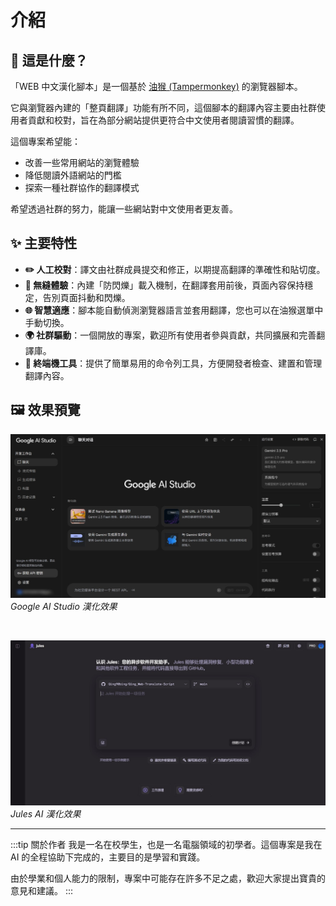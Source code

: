 # 介紹

## 🤔 這是什麼？

「WEB 中文漢化腳本」是一個基於 [油猴 (Tampermonkey)](https://www.tampermonkey.net/) 的瀏覽器腳本。

它與瀏覽器內建的「整頁翻譯」功能有所不同，這個腳本的翻譯內容主要由社群使用者貢獻和校對，旨在為部分網站提供更符合中文使用者閱讀習慣的翻譯。

這個專案希望能：
- 改善一些常用網站的瀏覽體驗
- 降低閱讀外語網站的門檻
- 探索一種社群協作的翻譯模式

希望透過社群的努力，能讓一些網站對中文使用者更友善。

## ✨ 主要特性

- **✏️ 人工校對**：譯文由社群成員提交和修正，以期提高翻譯的準確性和貼切度。
- **🚀 無縫體驗**：內建「防閃爍」載入機制，在翻譯套用前後，頁面內容保持穩定，告別頁面抖動和閃爍。
- **🌐 智慧適應**：腳本能自動偵測瀏覽器語言並套用翻譯，您也可以在油猴選單中手動切換。
- **🌍 社群驅動**：一個開放的專案，歡迎所有使用者參與貢獻，共同擴展和完善翻譯庫。
- **🔧 終端機工具**：提供了簡單易用的命令列工具，方便開發者檢查、建置和管理翻譯內容。

## 🖼️ 效果預覽

![Google AI Studio 漢化效果](../../public/img/googleaistudio_introduce.jpg)
*Google AI Studio 漢化效果*

<br/>

![Jules AI 漢化效果](../../public/img/jules_introduce.jpg)
*Jules AI 漢化效果*

---

:::tip 關於作者
我是一名在校學生，也是一名電腦領域的初學者。這個專案是我在 AI 的全程協助下完成的，主要目的是學習和實踐。

由於學業和個人能力的限制，專案中可能存在許多不足之處，歡迎大家提出寶貴的意見和建議。
:::